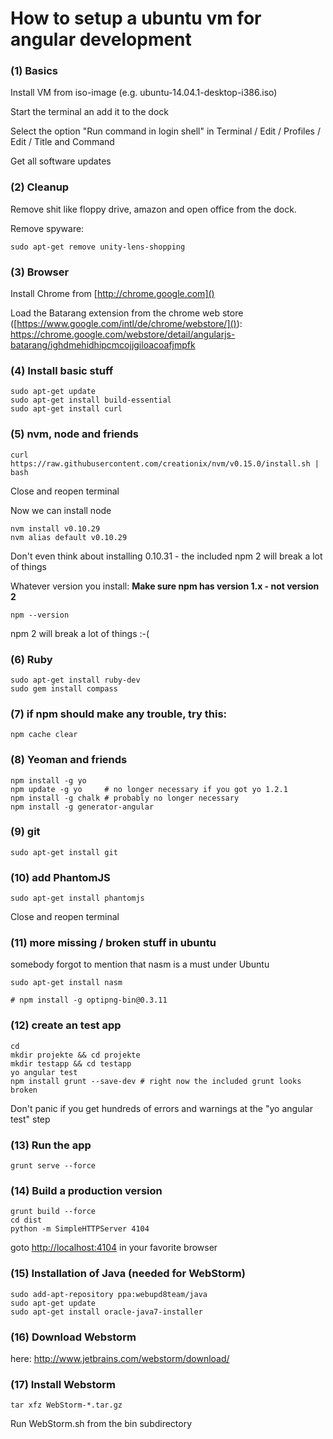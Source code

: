 # How to setup a ubuntu vm for angular development

### (1) Basics

Install VM from iso-image (e.g. ubuntu-14.04.1-desktop-i386.iso)

Start the terminal an add it to the dock

Select the option "Run command in login shell" in Terminal / Edit / Profiles / Edit / Title and Command

Get all software updates

### (2) Cleanup

Remove shit like floppy drive, amazon and open office from the dock.

Remove spyware:

	sudo apt-get remove unity-lens-shopping

### (3) Browser

Install Chrome from [http://chrome.google.com]()

Load the Batarang extension from the chrome web store ([https://www.google.com/intl/de/chrome/webstore/]()): [https://chrome.google.com/webstore/detail/angularjs-batarang/ighdmehidhipcmcojjgiloacoafjmpfk
]()	

### (4) Install basic stuff

	sudo apt-get update
    sudo apt-get install build-essential
	sudo apt-get install curl

### (5) nvm, node and friends

	curl https://raw.githubusercontent.com/creationix/nvm/v0.15.0/install.sh | bash
	
Close and reopen terminal

Now we can install node

	nvm install v0.10.29
	nvm alias default v0.10.29

Don't even think about installing 0.10.31 - the included npm 2 will break a lot of things

Whatever version you install: **Make sure npm has version 1.x - not version 2**

	npm --version

npm 2 will break a lot of things :-(

### (6) Ruby

	sudo apt-get install ruby-dev
	sudo gem install compass

### (7) if npm should make any trouble, try this:

	npm cache clear

### (8) Yeoman and friends

	npm install -g yo
	npm update -g yo     # no longer necessary if you got yo 1.2.1
	npm install -g chalk # probably no longer necessary
	npm install -g generator-angular

### (9) git

	sudo apt-get install git

### (10) add PhantomJS

	sudo apt-get install phantomjs

Close and reopen terminal

### (11) more missing / broken stuff in ubuntu 

somebody forgot to mention that nasm is a must under Ubuntu

	sudo apt-get install nasm

	# npm install -g optipng-bin@0.3.11

### (12) create an test app

	cd
	mkdir projekte && cd projekte
	mkdir testapp && cd testapp
	yo angular test
	npm install grunt --save-dev # right now the included grunt looks broken

Don't panic if you get hundreds of errors and warnings at the "yo angular test" step

### (13) Run the app

	grunt serve --force

### (14) Build a production version 

	grunt build --force
	cd dist
	python -m SimpleHTTPServer 4104

goto [http://localhost:4104]() in your favorite browser

### (15) Installation of Java (needed for WebStorm)

    sudo add-apt-repository ppa:webupd8team/java
    sudo apt-get update
    sudo apt-get install oracle-java7-installer

### (16) Download Webstorm

here: http://www.jetbrains.com/webstorm/download/

### (17) Install Webstorm

    tar xfz WebStorm-*.tar.gz

Run WebStorm.sh from the bin subdirectory





